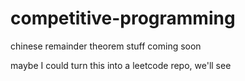 # competitive-programming
chinese remainder theorem stuff coming soon

maybe I could turn this into a leetcode repo, we'll see
